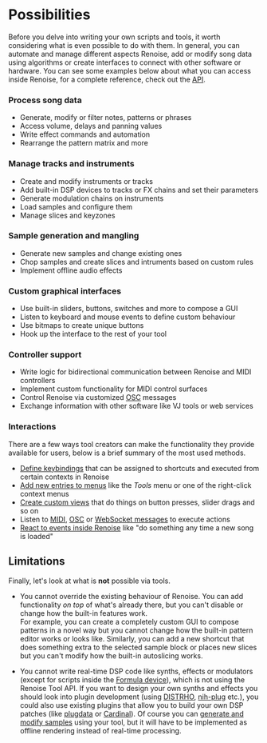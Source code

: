 # Possibilities

Before you delve into writing your own scripts and tools, it worth considering what is even possible to do with them. In general, you can automate and manage different aspects Renoise, add or modify song data using algorithms or create interfaces to connect with other software or hardware. You can see some examples below about what you can access inside Renoise, for a complete reference, check out the [API](https://github.com/renoise/definitions/). 

### Process song data
* Generate, modify or filter notes, patterns or phrases
* Access volume, delays and panning values
* Write effect commands and automation
* Rearrange the pattern matrix and more

### Manage tracks and instruments
* Create and modify instruments or tracks
* Add built-in DSP devices to tracks or FX chains and set their parameters
* Generate modulation chains on instruments
* Load samples and configure them
* Manage slices and keyzones

### Sample generation and mangling
* Generate new samples and change existing ones
* Chop samples and create slices and intruments based on custom rules
* Implement offline audio effects

### Custom graphical interfaces
* Use built-in sliders, buttons, switches and more to compose a GUI
* Listen to keyboard and mouse events to define custom behaviour
* Use bitmaps to create unique buttons
* Hook up the interface to the rest of your tool

### Controller support
* Write logic for bidirectional communication between Renoise and MIDI controllers
* Implement custom functionality for MIDI control surfaces
* Control Renoise via customized [OSC](https://en.wikipedia.org/wiki/Open_Sound_Control) messages
* Exchange information with other software like VJ tools or web services

### Interactions

There are a few ways tool creators can make the functionality they provide available for users, below is a brief summary of the most used methods.

* [Define keybindings](../guide/keybindings.md) that can be assigned to shortcuts and executed from certain contexts in Renoise
* [Add new entries to menus](../guide/menus.md) like the *Tools* menu or one of the right-click context menus
* [Create custom views](../guide/views.md) that do things on button presses, slider drags and so on
* Listen to [MIDI](../guide/midi.md), [OSC](../guide/osc.md) or [WebSocket messages](../guide/sockets.md) to execute actions
* [React to events inside Renoise](../guide/observables.md) like "do something any time a new song is loaded"

<!-- 
  TODO more

- Run scripts and commands via a terminal in realtime using the
  "Scripting Console & Editor". 

  + Nibbles ;)
-->

## Limitations

Finally, let's look at what is **not** possible via tools.

* You cannot override the existing behaviour of Renoise. You can add functionality *on top* of what's already there, but you can't disable or change how the built-in features work.  
  For example, you can create a completely custom GUI to compose patterns in a novel way but you cannot change how the built-in pattern editor works or looks like. Similarly, you can add a new shortcut that does something extra to the selected sample block or places new slices but you can't modify how the built-in autoslicing works.

* You cannot write real-time DSP code like synths, effects or modulators (except for scripts inside the [Formula device](https://tutorials.renoise.com/wiki/Meta_Devices#*Formula)), which is not using the Renoise Tool API. If you want to design your own synths and effects you should look into plugin development (using [DISTRHO](https://distrho.kx.studio/), [nih-plug](https://github.com/robbert-vdh/nih-plug) etc.), you could also use existing plugins that allow you to build your own DSP patches (like [plugdata](https://plugdata.org/) or [Cardinal](https://cardinal.kx.studio/)). Of course you can [generate and modify samples](../guide/sample_buffer.md) using your tool, but it will have to be implemented as offline rendering instead of real-time processing.
